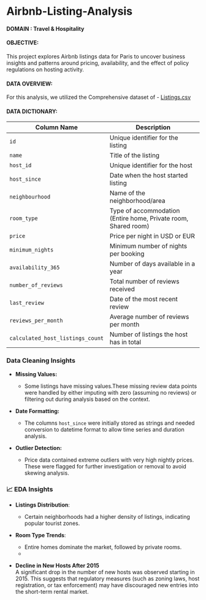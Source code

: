 # Airbnb-Listing-Analysis
#### DOMAIN : Travel & Hospitality
#### OBJECTIVE:
This project explores Airbnb listings data for Paris to uncover business insights and patterns around pricing, availability, and the effect of policy regulations on hosting activity.

#### DATA OVERVIEW:
For this analysis, we utilized the Comprehensive dataset of - <a href="https://github.com/siva151988/Airbnb-Listing-Analysis/blob/main/Listings.zip">Listings.csv</a>

#### DATA DICTIONARY:
| Column Name           | Description                                                                 |
|------------------------|-----------------------------------------------------------------------------|
| `id`                  | Unique identifier for the listing                                           |
| `name`                | Title of the listing                                                        |
| `host_id`             | Unique identifier for the host                                              |
| `host_since`          | Date when the host started listing                                          |
| `neighbourhood`       | Name of the neighborhood/area                                               |
| `room_type`           | Type of accommodation (Entire home, Private room, Shared room)             |
| `price`               | Price per night in USD or EUR                                               |
| `minimum_nights`      | Minimum number of nights per booking                                        |
| `availability_365`    | Number of days available in a year                                          |
| `number_of_reviews`   | Total number of reviews received                                            |
| `last_review`         | Date of the most recent review                                              |
| `reviews_per_month`   | Average number of reviews per month                                         |
| `calculated_host_listings_count` | Number of listings the host has in total                        |


### Data Cleaning Insights
- **Missing Values:**  
  - Some listings have missing values.These missing review data points were handled by either imputing with zero (assuming no reviews) or filtering out during analysis based on the context.

- **Date Formatting:**  
  - The columns `host_since` were initially stored as strings and needed conversion to datetime format to allow time series and duration analysis.
    
- **Outlier Detection:**  
  - Price data contained extreme outliers with very high nightly prices. These were flagged for further investigation or removal to avoid skewing analysis.

### 📈 EDA Insights
- **Listings Distribution**:  
  - Certain neighborhoods had a higher density of listings, indicating popular tourist zones.

- **Room Type Trends**:  
  - Entire homes dominate the market, followed by private rooms.
  - 
- **Decline in New Hosts After 2015**  
  A significant drop in the number of new hosts was observed starting in 2015. This suggests that regulatory measures (such as zoning laws, host registration, or tax enforcement) may have discouraged new entries into the short-term rental market.
